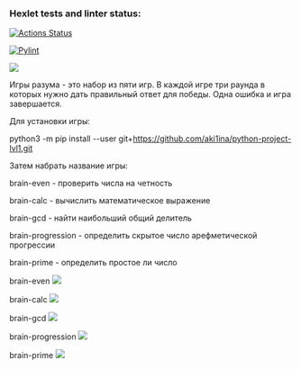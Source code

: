 ### Hexlet tests and linter status:
[![Actions Status](https://github.com/aki1ina/python-project-lvl1/workflows/hexlet-check/badge.svg)](https://github.com/aki1ina/python-project-lvl1/actions)

[![Pylint](https://github.com/aki1ina/python-project-lvl1/actions/workflows/pylint.yml/badge.svg)](https://github.com/aki1ina/python-project-lvl1/actions/workflows/pylint.yml)

<a href="https://codeclimate.com/github/aki1ina/python-project-lvl1-1/maintainability"><img src="https://api.codeclimate.com/v1/badges/49cfd3ad26dd3cb7e2ec/maintainability" /></a>

Игры разума - это набор из пяти игр. В каждой игре три раунда в которых нужно дать правильный ответ для победы. Одна ошибка и игра завершается.

Для установки игры:

python3 -m pip install --user git+https://github.com/aki1ina/python-project-lvl1.git

Затем набрать название игры:

brain-even - проверить числа на четность

brain-calc - вычислить математическое выражение

brain-gcd - найти наибольший общий делитель

brain-progression - определить скрытое число арефметической прогрессии

brain-prime - определить простое ли число


brain-even <a href="https://asciinema.org/a/3BqmiYcTUvijO39T8zAiyilnc" target="_blank"><img src="https://asciinema.org/a/3BqmiYcTUvijO39T8zAiyilnc.svg" /></a>

brain-calc <a href="https://asciinema.org/a/uoaaRDpJs1BQ4JNkIlZsQact9" target="_blank"><img src="https://asciinema.org/a/uoaaRDpJs1BQ4JNkIlZsQact9.svg" /></a>

brain-gcd <a href="https://asciinema.org/a/k816XYFHuiQZGAO22azcagNqu" target="_blank"><img src="https://asciinema.org/a/k816XYFHuiQZGAO22azcagNqu.svg" /></a>

brain-progression <a href="https://asciinema.org/a/IZrr4JjDrsvqt8s3Cdl6OApIM" target="_blank"><img src="https://asciinema.org/a/IZrr4JjDrsvqt8s3Cdl6OApIM.svg" /></a>

brain-prime <a href="https://asciinema.org/a/uupAvb7oxYn7yJQ0wsT0lIAVJ" target="_blank"><img src="https://asciinema.org/a/uupAvb7oxYn7yJQ0wsT0lIAVJ.svg" /></a>

